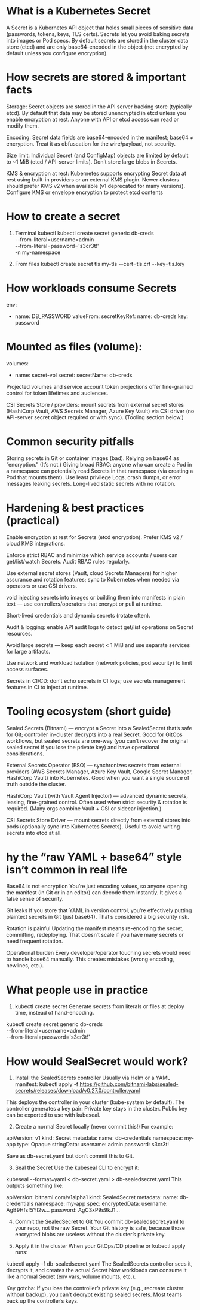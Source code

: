 # What is a Kubernetes Secret

A Secret is a Kubernetes API object that holds small pieces of sensitive data (passwords, 
tokens, keys, TLS certs). 
Secrets let you avoid baking secrets into images or Pod specs. 
By default secrets are stored in the cluster data store (etcd) and are only base64-encoded in the object (not encrypted 
by default unless you configure encryption).


# How secrets are stored & important facts
Storage: Secret objects are stored in the API server backing store (typically etcd). 
By default that data may be stored unencrypted in etcd unless you enable encryption at rest. 
Anyone with API or etcd access can read or modify them. 

Encoding: Secret data fields are base64-encoded in the manifest; base64 ≠ encryption. Treat it as obfuscation for the wire/payload, not security. 

Size limit: Individual Secret (and ConfigMap) objects are limited by default to ~1 MiB (etcd / API-server limits). Don’t store large blobs in Secrets. 

KMS & encryption at rest: Kubernetes supports encrypting Secret data at rest using built-in providers or an external KMS plugin. 
Newer clusters should prefer KMS v2 when available (v1 deprecated for many versions). Configure KMS or envelope encryption to protect etcd contents

# How to create a secret

1. Terminal kubectl
kubectl create secret generic db-creds \
  --from-literal=username=admin \
  --from-literal=password='s3cr3t!' \
  -n my-namespace

2. From files
kubectl create secret tls my-tls --cert=tls.crt --key=tls.key

# How workloads consume Secrets

env:
  - name: DB_PASSWORD
    valueFrom:
      secretKeyRef:
        name: db-creds
        key: password

# Mounted as files (volume):
volumes:
  - name: secret-vol
    secret:
      secretName: db-creds

Projected volumes and service account token projections offer fine-grained control for token lifetimes and audiences.

CSI Secrets Store / providers: mount secrets from external secret stores (HashiCorp Vault, AWS Secrets Manager, 
Azure Key Vault) via CSI driver (no API-server secret object required or with sync). (Tooling section below.)


# Common security pitfalls
Storing secrets in Git or container images (bad).
Relying on base64 as “encryption.” (It’s not.)
Giving broad RBAC: anyone who can create a Pod in a namespace can potentially read Secrets in that namespace (via creating a Pod that mounts them). Use least privilege
Logs, crash dumps, or error messages leaking secrets.
Long-lived static secrets with no rotation.

# Hardening & best practices (practical)
Enable encryption at rest for Secrets (etcd encryption). Prefer KMS v2 / cloud KMS integrations.

Enforce strict RBAC and minimize which service accounts / users can get/list/watch Secrets. Audit RBAC rules regularly.

Use external secret stores (Vault, cloud Secrets Managers) for higher assurance and rotation features; sync to Kubernetes when needed via operators or use CSI drivers.

void injecting secrets into images or building them into manifests in plain text — use controllers/operators that encrypt or pull at runtime.

Short-lived credentials and dynamic secrets (rotate often).

Audit & logging: enable API audit logs to detect get/list operations on Secret resources.

Avoid large secrets — keep each secret < 1 MiB and use separate services for large artifacts.

Use network and workload isolation (network policies, pod security) to limit access surfaces.

Secrets in CI/CD: don’t echo secrets in CI logs; use secrets management features in CI to inject at runtime.


# Tooling ecosystem (short guide)

Sealed Secrets (Bitnami) — encrypt a Secret into a SealedSecret that’s safe for Git; controller in-cluster decrypts into a real Secret. 
Good for GitOps workflows, but sealed secrets are one-way (you can’t recover the original sealed secret if you lose the private key) 
and have operational considerations.

External Secrets Operator (ESO) — synchronizes secrets from external providers (AWS Secrets Manager, Azure Key Vault, Google Secret Manager, 
HashiCorp Vault) into Kubernetes. Good when you want a single source of truth outside the cluster.

HashiCorp Vault (with Vault Agent Injector) — advanced dynamic secrets, leasing, fine-grained control. 
Often used when strict security & rotation is required. (Many orgs combine Vault + CSI or sidecar injection.)

CSI Secrets Store Driver — mount secrets directly from external stores into pods (optionally sync into Kubernetes Secrets). 
Useful to avoid writing secrets into etcd at all.

# hy the “raw YAML + base64” style isn’t common in real life

Base64 is not encryption
You’re just encoding values, so anyone opening the manifest (in Git or in an editor) can decode them instantly. It gives a false sense of security.

Git leaks
If you store that YAML in version control, you’re effectively putting plaintext secrets in Git (just base64). That’s considered a big security risk.

Rotation is painful
Updating the manifest means re-encoding the secret, committing, redeploying. That doesn’t scale if you have many secrets or need frequent rotation.

Operational burden
Every developer/operator touching secrets would need to handle base64 manually. This creates mistakes (wrong encoding, newlines, etc.).

# What people use in practice

1. kubectl create secret
Generate secrets from literals or files at deploy time, instead of hand-encoding.

kubectl create secret generic db-creds \
  --from-literal=username=admin \
  --from-literal=password='s3cr3t!'

# How would SealSecret would work?

1. Install the SealedSecrets controller
  Usually via Helm or a YAML manifest:
  kubectl apply -f https://github.com/bitnami-labs/sealed-secrets/releases/download/v0.27.0/controller.yaml

This deploys the controller in your cluster (kube-system by default).
The controller generates a key pair:
Private key stays in the cluster.
Public key can be exported to use with kubeseal.

2. Create a normal Secret locally (never commit this!)
For example:

apiVersion: v1
kind: Secret
metadata:
  name: db-credentials
  namespace: my-app
type: Opaque
stringData:
  username: admin
  password: s3cr3t!

Save as db-secret.yaml but don’t commit this to Git.

3. Seal the Secret
Use the kubeseal CLI to encrypt it:

kubeseal --format=yaml < db-secret.yaml > db-sealedsecret.yaml
This outputs something like:

apiVersion: bitnami.com/v1alpha1
kind: SealedSecret
metadata:
  name: db-credentials
  namespace: my-app
spec:
  encryptedData:
    username: AgB9Hfsf5Yl2w...
    password: AgC3xP9s9kJ1...

4. Commit the SealedSecret to Git
You commit db-sealedsecret.yaml to your repo, not the raw Secret.
Your Git history is safe, because those encrypted blobs are useless without the cluster’s private key.

5. Apply it in the cluster
When your GitOps/CD pipeline or kubectl apply runs:

kubectl apply -f db-sealedsecret.yaml
The SealedSecrets controller sees it, decrypts it, and creates the actual Secret
Now workloads can consume it like a normal Secret (env vars, volume mounts, etc.).

Key gotcha:
If you lose the controller’s private key (e.g., recreate cluster without backup), you can’t decrypt existing sealed secrets. Most teams back up the controller’s keys.